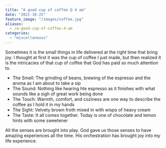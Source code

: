 ```yaml
---
title: "A good cup of coffee @ 4 am"
date: "2021-10-25"
feature_image: "/images/coffee.jpg"
aliases:
  - /a-good-cup-of-coffee-4-am
categories: 
  - "miscellaneous"
---
```


Sometimes it is the small things in life delivered at the right time that bring joy. I thought at first it was the cup of coffee I just made, but then realized it is the intricacies of that cup of coffee that God has paid so much attention to.

- The Smell: The grinding of beans, brewing of the espresso and the aroma as I am about to take a sip
- The Sound: Nothing like hearing hte espresso as it finishes with what sounds like a sigh of great work being done
- The Touch: Warmth, comfort, and coziness are one way to describe the coffee as I hold it in my hands
- The Sight: Velvety brown froth mixed in with wisps of heavy cream
- The Taste: It all comes together. Today is one of chocolate and lemon hints with some sweetener

All the senses are brought into play. God gave us those senses to have amazing experiences all the time. His orchestration has brought joy into my life experience.
